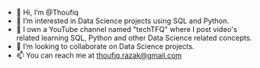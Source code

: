 - 👋 Hi, I’m @Thoufiq
- 👀 I’m interested in Data Science projects using SQL and Python.
- 🌱 I own a YouTube channel named "techTFQ" where I post video's related learning SQL, Python and other Data Science related concepts.
- 💞️ I’m looking to collaborate on Data Science projects.
- 📫 You can reach me at thoufiq.razak@gmail.com

<!---
iamthoufiq/iamthoufiq is a ✨ special ✨ repository because its `README.md` (this file) appears on your GitHub profile.
You can click the Preview link to take a look at your changes.
--->

